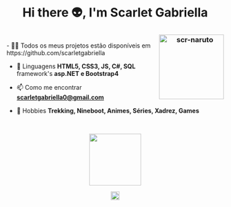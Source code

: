 <h1 align="center">Hi there 👽, I'm Scarlet Gabriella</h1>
<h3 align="center"><img height="150em" align="right" alt="scr-naruto" src="https://media.giphy.com/media/RbDKaczqWovIugyJmW/giphy.gif?cid=790b7611e4c773db46b23f732d6c2cca7ae49af6d20157e4&rid=giphy.gif&ct=g"></h3>
</br>
- 👩‍💻 Todos os meus projetos estão disponíveis em https://github.com/scarletgabriella

- 💬 Linguagens **HTML5, CSS3, JS, C#, SQL** framework's **asp.NET e Bootstrap4**

- 📫 Como me encontrar **scarletgabriella0@gmail.com**

- 💚 Hobbies **Trekking, Nineboot, Animes, Séries, Xadrez, Games**
</br>
<p align="center"> <img height="120em" src="https://github-readme-stats.vercel.app/api/top-langs/?username=scarletgabriella&layout=compact&langs_count=8&theme=dracula" /> </p>

<p align="center">
<a href="https://www.linkedin.com/in/scarletgabriella" target="blank"><img align="center" src="https://cdn.jsdelivr.net/npm/simple-icons@3.0.1/icons/linkedin.svg" alt="scarletgabriella" height="20" width="20" /></a>
</p>
